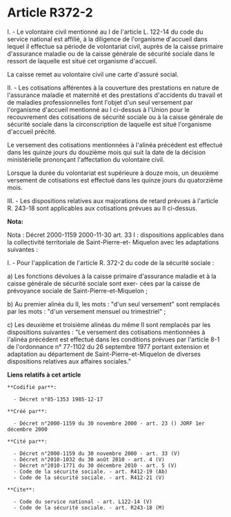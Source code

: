 # Article R372-2

I. - Le volontaire civil mentionné au I de l'article L. 122-14 du code du service national est affilié, à la diligence de
l'organisme d'accueil dans lequel il effectue sa période de volontariat civil, auprès de la caisse primaire d'assurance
maladie ou de la caisse générale de sécurité sociale dans le ressort de laquelle est situé cet organisme d'accueil.

La caisse remet au volontaire civil une carte d'assuré social.

II. - Les cotisations afférentes à la couverture des prestations en nature de l'assurance maladie et maternité et des
prestations d'accidents du travail et de maladies professionnelles font l'objet d'un seul versement par l'organisme d'accueil
mentionné au I ci-dessus à l'Union pour le recouvrement des cotisations de sécurité sociale ou à la caisse générale de
sécurité sociale dans la circonscription de laquelle est situé l'organisme d'accueil précité.

Le versement des cotisations mentionnées à l'alinéa précédent est effectué dans les quinze jours du douzième mois qui suit la
date de la décision ministérielle prononçant l'affectation du volontaire civil.

Lorsque la durée du volontariat est supérieure à douze mois, un deuxième versement de cotisations est effectué dans les
quinze jours du quatorzième mois.

III. - Les dispositions relatives aux majorations de retard prévues à l'article R. 243-18 sont applicables aux cotisations
prévues au II ci-dessus.

**Nota:**

Nota : Décret 2000-1159 2000-11-30 art. 33 I : dispositions applicables dans la collectivité territoriale de Saint-Pierre-et-
Miquelon avec les adaptations suivantes :

I. - Pour l'application de l'article R. 372-2 du code de la sécurité sociale :

a) Les fonctions dévolues à la caisse primaire d'assurance maladie et à la caisse générale de sécurité sociale sont exer-
cées par la caisse de prévoyance sociale de Saint-Pierre-et-Miquelon ;

b) Au premier alinéa du II, les mots : "d'un seul versement" sont remplacés par les mots : "d'un versement mensuel ou
trimestriel" ;

c) Les deuxième et troisième alinéas du même II sont remplacés par les dispositions suivantes : "Le versement des cotisations
mentionnées à l'alinéa précédent est effectué dans les conditions prévues par l'article 8-1 de l'ordonnance n° 77-1102 du 26
septembre 1977 portant extension et adaptation au département de Saint-Pierre-et-Miquelon de diverses dispositions relatives
aux affaires sociales."

**Liens relatifs à cet article**

	**Codifié par**:

	  - Décret n°85-1353 1985-12-17

	**Créé par**:

	  - Décret n°2000-1159 du 30 novembre 2000 - art. 23 () JORF 1er décembre 2000

	**Cité par**:

	  - Décret n°2000-1159 du 30 novembre 2000 - art. 33 (V)
	  - Décret n°2010-1032 du 30 août 2010 - art. 4 (V)
	  - Décret n°2010-1771 du 30 décembre 2010 - art. 5 (V)
	  - Code de la sécurité sociale. - art. R412-19 (Ab)
	  - Code de la sécurité sociale. - art. R412-21 (V)

	**Cite**:

	  - Code du service national - art. L122-14 (V)
	  - Code de la sécurité sociale. - art. R243-18 (M)
